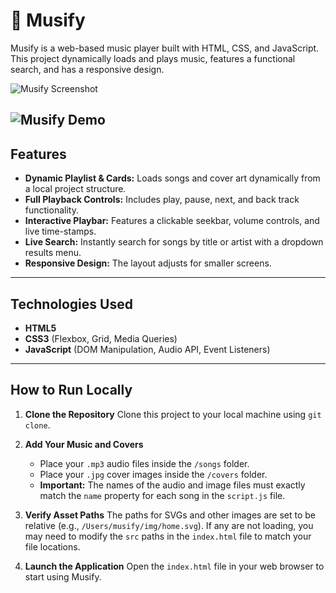 # 🎵 Musify

Musify is a web-based music player built with HTML, CSS, and JavaScript. This project dynamically loads and plays music, features a functional search, and has a responsive design.

![Musify Screenshot](assets/screenshot.png)

![Musify Demo](assets/demo.gif)
---

## Features

- **Dynamic Playlist & Cards:** Loads songs and cover art dynamically from a local project structure.
- **Full Playback Controls:** Includes play, pause, next, and back track functionality.
- **Interactive Playbar:** Features a clickable seekbar, volume controls, and live time-stamps.
- **Live Search:** Instantly search for songs by title or artist with a dropdown results menu.
- **Responsive Design:** The layout adjusts for smaller screens.

---

## Technologies Used

- **HTML5**
- **CSS3** (Flexbox, Grid, Media Queries)
- **JavaScript** (DOM Manipulation, Audio API, Event Listeners)

---

## How to Run Locally

1.  **Clone the Repository**
    Clone this project to your local machine using `git clone`.

2.  **Add Your Music and Covers**
    -   Place your `.mp3` audio files inside the `/songs` folder.
    -   Place your `.jpg` cover images inside the `/covers` folder.
    -   **Important:** The names of the audio and image files must exactly match the `name` property for each song in the `script.js` file.

3.  **Verify Asset Paths**
    The paths for SVGs and other images are set to be relative (e.g., `/Users/musify/img/home.svg`). If any are not loading, you may need to modify the `src` paths in the `index.html` file to match your file locations.

4.  **Launch the Application**
    Open the `index.html` file in your web browser to start using Musify.